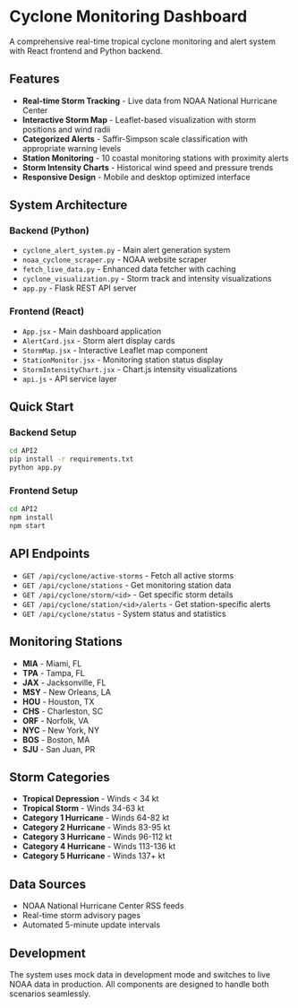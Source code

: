 # Cyclone Monitoring Dashboard

A comprehensive real-time tropical cyclone monitoring and alert system with React frontend and Python backend.

## Features

- **Real-time Storm Tracking** - Live data from NOAA National Hurricane Center
- **Interactive Storm Map** - Leaflet-based visualization with storm positions and wind radii
- **Categorized Alerts** - Saffir-Simpson scale classification with appropriate warning levels
- **Station Monitoring** - 10 coastal monitoring stations with proximity alerts
- **Storm Intensity Charts** - Historical wind speed and pressure trends
- **Responsive Design** - Mobile and desktop optimized interface

## System Architecture

### Backend (Python)
- `cyclone_alert_system.py` - Main alert generation system
- `noaa_cyclone_scraper.py` - NOAA website scraper
- `fetch_live_data.py` - Enhanced data fetcher with caching
- `cyclone_visualization.py` - Storm track and intensity visualizations
- `app.py` - Flask REST API server

### Frontend (React)
- `App.jsx` - Main dashboard application
- `AlertCard.jsx` - Storm alert display cards
- `StormMap.jsx` - Interactive Leaflet map component
- `StationMonitor.jsx` - Monitoring station status display
- `StormIntensityChart.jsx` - Chart.js intensity visualizations
- `api.js` - API service layer

## Quick Start

### Backend Setup
```bash
cd API2
pip install -r requirements.txt
python app.py
```

### Frontend Setup
```bash
cd API2
npm install
npm start
```

## API Endpoints

- `GET /api/cyclone/active-storms` - Fetch all active storms
- `GET /api/cyclone/stations` - Get monitoring station data
- `GET /api/cyclone/storm/<id>` - Get specific storm details
- `GET /api/cyclone/station/<id>/alerts` - Get station-specific alerts
- `GET /api/cyclone/status` - System status and statistics

## Monitoring Stations

- **MIA** - Miami, FL
- **TPA** - Tampa, FL  
- **JAX** - Jacksonville, FL
- **MSY** - New Orleans, LA
- **HOU** - Houston, TX
- **CHS** - Charleston, SC
- **ORF** - Norfolk, VA
- **NYC** - New York, NY
- **BOS** - Boston, MA
- **SJU** - San Juan, PR

## Storm Categories

- **Tropical Depression** - Winds < 34 kt
- **Tropical Storm** - Winds 34-63 kt
- **Category 1 Hurricane** - Winds 64-82 kt
- **Category 2 Hurricane** - Winds 83-95 kt
- **Category 3 Hurricane** - Winds 96-112 kt
- **Category 4 Hurricane** - Winds 113-136 kt
- **Category 5 Hurricane** - Winds 137+ kt

## Data Sources

- NOAA National Hurricane Center RSS feeds
- Real-time storm advisory pages
- Automated 5-minute update intervals

## Development

The system uses mock data in development mode and switches to live NOAA data in production. All components are designed to handle both scenarios seamlessly.
